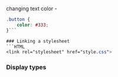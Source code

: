 changing text color -
```CSS
.button {
	color: #333;
}```

### Linking a stylesheet
```HTML
<link rel="stylesheet" href="style.css">
```

### Display types 